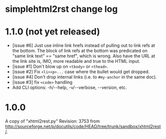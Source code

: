 # simplehtml2rst change log

# 1.1.0 (not yet released)

- [issue #6] Just use inline link hrefs instead of pulling out to
  link refs at the bottom. The block of link refs at the bottom was
  predicated on "same link text" == "same href", which is wrong.
  Also have the URL at the link site is, IMO, more readable and
  true to the HTML input.
- [issue #1] Don't blow up on `<tbody>` or `<thead>`.
- [issue #2] Fix `<li><p>...` case where the bullet would get dropped.
- [issue #4] Don't drop internal links (i.e. to `#my-anchor` in the same doc).
- [issue #3] fix `<code>` handling 
- Add CLI options: -h/--help, -v/--verbose, --version, etc.


# 1.0.0

A copy of "xhtml2rest.py" Revision: 3753 from
<http://sourceforge.net/p/docutils/code/HEAD/tree/trunk/sandbox/xhtml2rest/>.
